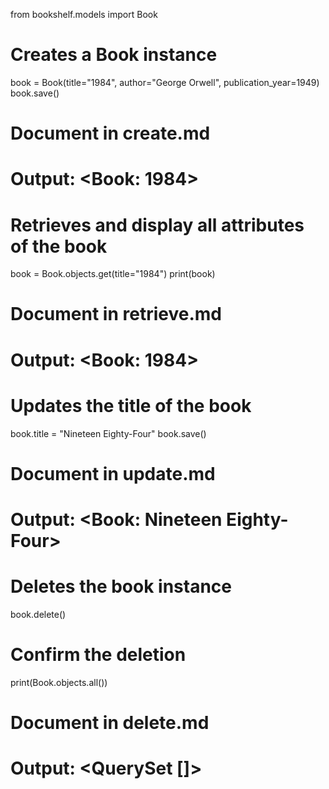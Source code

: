 from bookshelf.models import Book

# Creates a Book instance
book = Book(title="1984", author="George Orwell", publication_year=1949)
book.save()
# Document in create.md
# Output: <Book: 1984>

# Retrieves and display all attributes of the book
book = Book.objects.get(title="1984")
print(book)
# Document in retrieve.md
# Output: <Book: 1984>

# Updates the title of the book
book.title = "Nineteen Eighty-Four"
book.save()
# Document in update.md
# Output: <Book: Nineteen Eighty-Four>

# Deletes the book instance
book.delete()
# Confirm the deletion
print(Book.objects.all())
# Document in delete.md
# Output: <QuerySet []>

